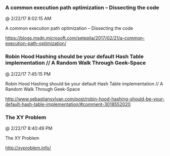 ﻿

### A common execution path optimization – Dissecting the code
@ 2/22/17 8:02:15 AM

A common execution path optimization – Dissecting the code


https://blogs.msdn.microsoft.com/seteplia/2017/02/21/a-common-execution-path-optimization/



### Robin Hood Hashing should be your default Hash Table implementation // A Random Walk Through Geek-Space
@ 2/22/17 7:45:15 PM

Robin Hood Hashing should be your default Hash Table implementation // A
Random Walk Through Geek-Space


http://www.sebastiansylvan.com/post/robin-hood-hashing-should-be-your-default-hash-table-implementation/#comment-3018552020



### The XY Problem
@ 2/22/17 8:40:49 PM

The XY Problem


http://xyproblem.info/

